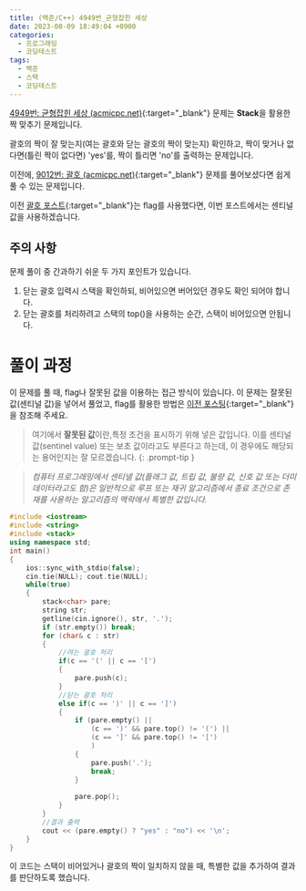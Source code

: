 ```yaml
---
title: (백준/C++) 4949번_균형잡힌 세상
date: 2023-08-09 18:49:04 +0900
categories:
  - 프로그래밍
  - 코딩테스트
tags:
  - 백준
  - 스택
  - 코딩테스트
---
```


[4949번: 균형잡힌 세상 (acmicpc.net)](https://www.acmicpc.net/problem/4949){:target="_blank"} 문제는 <span class="keyword">**Stack**</span>을 활용한 짝 맞추기 문제입니다.

괄호의 짝이 잘 맞는지(여는 괄호와 닫는 괄호의 짝이 맞는지) 확인하고, 짝이 맞거나 없다면(틀린 짝이 없다면) 'yes'를, 짝이 틀리면 'no'를 출력하는 문제입니다.

이전에, [9012번: 괄호 (acmicpc.net)](https://www.acmicpc.net/problem/9012){:target="_blank"} 문제를 풀어보셨다면 쉽게 풀 수 있는 문제입니다.

이전 [괄호 포스트](/posts/%EB%B0%B1%EC%A4%80-9012-%EA%B4%84%ED%98%B8/){:target="_blank"}는 flag를 사용했다면, 이번 포스트에서는 센티널 값을 사용하겠습니다.
 

## 주의 사항
문제 풀이 중 간과하기 쉬운 두 가지 포인트가 있습니다.

1. 닫는 괄호 입력시 스택을 확인하되, 비어있으면 <span class="important">버어있던 경우도 확인</span> 되어야 합니다.
1. 닫는 괄호를 처리하려고 스택의 <span class="important">top()을 사용하는 순간, 스택이 비어있으면 안됩니다</span>.
 

# 풀이 과정

이 문제를 풀 때, flag나 잘못된 값을 이용하는 접근 방식이 있습니다. 이 문제는 잘못된 값(센티널 값)을 넣어서 풀었고, flag를 활용한 방법은 [이전 포스팅](/posts/%EB%B0%B1%EC%A4%80-9012-%EA%B4%84%ED%98%B8/){:target="_blank"}을 참조해 주세요.

 
> 여기에서 **잘못된 값**이란,<span class="important">특정 조건을 표시하기 위해 넣은 값</span>입니다. 이를 센티널 값(sentinel value) 또는 보초 값이라고도 부른다고 하는데, 이 경우에도 해당되는 용어인지는 잘 모르겠습니다.
{: .prompt-tip }

> *컴퓨터 프로그래밍에서 센티넬 값(플래그 값, 트립 값, 불량 값, 신호 값 또는 더미 데이터라고도 함)은 일반적으로 루프 또는 재귀 알고리즘에서 종료 조건으로 존재를 사용하는 알고리즘의 맥락에서 특별한 값입니다.*
 

```cpp
#include <iostream>
#include <string>
#include <stack>
using namespace std;
int main()
{
    ios::sync_with_stdio(false);
    cin.tie(NULL); cout.tie(NULL);
    while(true)
    {
        stack<char> pare;
        string str;
        getline(cin.ignore(), str, '.');
        if (str.empty()) break;
        for (char& c : str)
        {
            //여는 괄호 처리
            if(c == '(' || c == '[')
            {
                pare.push(c);
            }
            //닫는 괄호 처리
            else if(c == ')' || c == ']')
            {
                if (pare.empty() ||
                    (c == ')' && pare.top() != '(') ||
                    (c == ']' && pare.top() != '[')
                    )
                {
                    pare.push('.');
                    break;
                }
 
                pare.pop();
            }
        }
        //결과 출력
        cout << (pare.empty() ? "yes" : "no") << '\n';
    }
}
```

이 코드는 스택이 비어있거나 괄호의 짝이 일치하지 않을 때, 특별한 값을 추가하여 결과를 판단하도록 했습니다.
